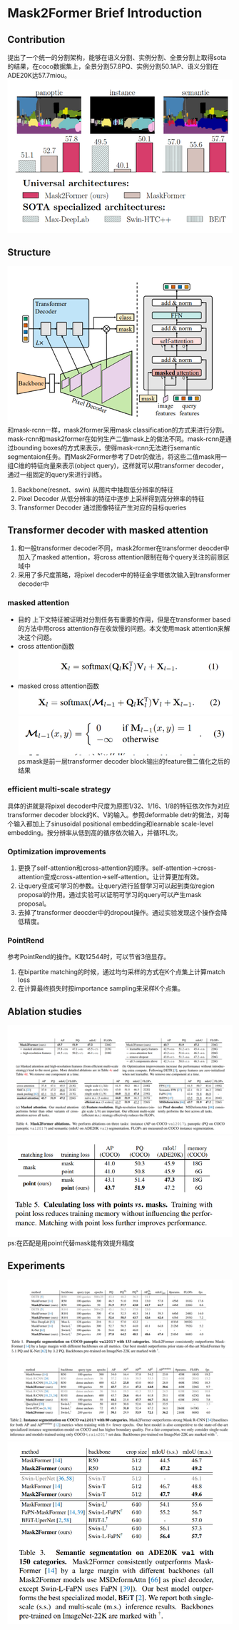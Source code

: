 #  Mask2Former Brief Introduction
## Contribution
提出了一个统一的分割架构，能够在语义分割、实例分割、全景分割上取得sota的结果，在coco数据集上，全景分割57.8PQ、实例分割50.1AP、语义分割在ADE20K达57.7miou。
![结果对比](https://github.com/haiqiangy/paper_reading/blob/main/segmentation/figs/mask2former_result.png?raw=true)
## Structure
![mask2former结构](https://github.com/haiqiangy/paper_reading/blob/main/segmentation/figs/mask2former_structure.png?raw=true)
</br>和mask-rcnn一样，mask2former采用mask classification的方式来进行分割。mask-rcnn和mask2former在如何生产二值mask上的做法不同。mask-rcnn是通过bounding boxes的方式来表示，使得mask-rcnn无法进行semantic segmentaion任务。而Mask2Former参考了Detr的做法，将这些二值mask用一组C维的特征向量来表示(object query)，这样就可以用transformer decoder，通过一组固定的query来进行训练。
1. Backbone(resnet、swin)
从图片中抽取低分辨率的特征
2. Pixel Decoder
从低分辨率的特征中逐步上采样得到高分辨率的特征
3. Transformer Decoder
通过图像特征产生对应的目标queries
## Transformer decoder with masked attention
1. 和一般transformer decoder不同，mask2former在transformer deocder中加入了masked attention，将cross attention限制在每个query关注的前景区域中
2. 采用了多尺度策略，将pixel decoder中的特征金字塔依次输入到transformer decoder中
### masked attention
- 目的
上下文特征被证明对分割任务有重要的作用，但是在transformer based的方法中用cross attention存在收敛慢的问题。本文使用mask attention来解决这个问题。
- cross attention函数
![cross attention](https://github.com/haiqiangy/paper_reading/blob/main/segmentation/figs/cross_attention_function.png?raw=true)
- masked cross attention函数
![masked cross attention](https://github.com/haiqiangy/paper_reading/blob/main/segmentation/figs/masked_cross_attention_1.png?raw=true)
![masked cross attention2](https://github.com/haiqiangy/paper_reading/blob/main/segmentation/figs/masked_cross_attention_2.png?raw=true)
</br>ps:mask是前一层transformer decoder block输出的feature做二值化之后的结果
### efficient multi-scale strategy
具体的讲就是将pixel decoder中尺度为原图1/32、1/16、1/8的特征依次作为对应transformer decoder block的K、V的输入。参照deformable detr的做法，对每个输入都加上了sinusoidal positional embedding和learnable scale-level embedding。按分辨率从低到高的循序依次输入，并循环L次。
### Optimization improvements
1. 更换了self-attention和cross-attention的顺序。self-attention->cross-attention变成cross-attention->self-attention。让计算更加有效。
2. 让query变成可学习的参数。让query进行监督学习可以起到类似region proposal的作用。通过实验可以证明可学习的query可以产生mask proposal。
3. 去掉了transformer deocder中的dropout操作。通过实验发现这个操作会降低精度。
### PointRend
参考PointRend的操作。K取12544时，可以节省3倍显存。
1. 在bipartite matching的时候，通过均匀采样的方式在K个点集上计算match loss
2. 在计算最终损失时按importance sampling来采样K个点集。
## Ablation studies
![albation](https://github.com/haiqiangy/paper_reading/blob/main/segmentation/figs/mask2fomer_ablation.png?raw=true)
![albation2](https://github.com/haiqiangy/paper_reading/blob/main/segmentation/figs/mask2fomer_ablation2.png?raw=true)
</br>ps:在匹配是用point代替mask能有效提升精度
## Experiments
![panopatic](https://github.com/haiqiangy/paper_reading/blob/main/segmentation/figs/mask2former_panoptic_result.png?raw=true)
![instance](https://github.com/haiqiangy/paper_reading/blob/main/segmentation/figs/mask2former_instance_result.png?raw=true)
![semantic](https://github.com/haiqiangy/paper_reading/blob/main/segmentation/figs/mask2former_semantic_result.png?raw=true)


